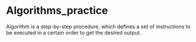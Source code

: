 # Algorithms_practice
Algorithm is a step-by-step procedure, which defines a set of instructions to be executed in a certain order to get the desired output.
